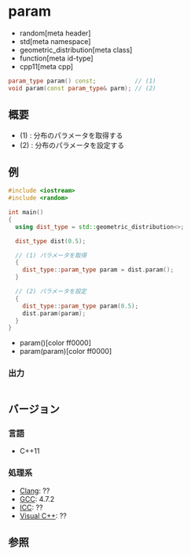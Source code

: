 # param
* random[meta header]
* std[meta namespace]
* geometric_distribution[meta class]
* function[meta id-type]
* cpp11[meta cpp]

```cpp
param_type param() const;           // (1)
void param(const param_type& parm); // (2)
```

## 概要
- (1) : 分布のパラメータを取得する
- (2) : 分布のパラメータを設定する


## 例
```cpp example
#include <iostream>
#include <random>

int main()
{
  using dist_type = std::geometric_distribution<>;

  dist_type dist(0.5);

  // (1) パラメータを取得
  {
    dist_type::param_type param = dist.param();
  }

  // (2) パラメータを設定
  {
    dist_type::param_type param(0.5);
    dist.param(param);
  }
}
```
* param()[color ff0000]
* param(param)[color ff0000]

### 出力
```
```

## バージョン
### 言語
- C++11

### 処理系
- [Clang](/implementation.md#clang): ??
- [GCC](/implementation.md#gcc): 4.7.2
- [ICC](/implementation.md#icc): ??
- [Visual C++](/implementation.md#visual_cpp): ??


## 参照


